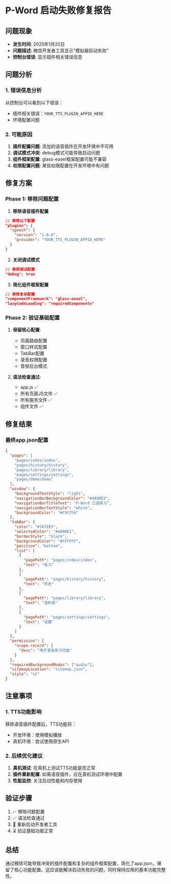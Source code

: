 # P-Word 启动失败修复报告

## 问题现象
- **发生时间**: 2025年1月20日
- **问题描述**: 微信开发者工具显示"模拟器启动失败"
- **控制台错误**: 显示插件相关错误信息

## 问题分析

### 1. 错误信息分析
从控制台可以看到以下错误：
- 插件相关错误：`YOUR_TTS_PLUGIN_APPID_HERE`
- 环境配置问题

### 2. 可能原因
1. **插件配置问题**: 添加的语音插件在开发环境中不可用
2. **调试模式冲突**: debug模式可能导致启动问题
3. **组件框架配置**: glass-easel框架配置可能不兼容
4. **权限配置问题**: 某些权限配置在开发环境中有问题

## 修复方案

### Phase 1: 移除问题配置
1. **移除语音插件配置**
```json
// 移除以下配置
"plugins": {
  "speech": {
    "version": "1.0.0", 
    "provider": "YOUR_TTS_PLUGIN_APPID_HERE"
  }
}
```

2. **关闭调试模式**
```json
// 移除调试配置
"debug": true
```

3. **简化组件框架配置**
```json
// 移除复杂配置
"componentFramework": "glass-easel",
"lazyCodeLoading": "requiredComponents"
```

### Phase 2: 验证基础配置
1. **保留核心配置**:
   - 页面路由配置
   - 窗口样式配置
   - TabBar配置
   - 录音权限配置
   - 音频后台模式

2. **语法检查通过**:
   - app.js ✅
   - 所有页面JS文件 ✅
   - 所有服务文件 ✅
   - 组件文件 ✅

## 修复结果

### 最终app.json配置
```json
{
  "pages": [
    "pages/index/index",
    "pages/history/history", 
    "pages/library/library",
    "pages/settings/settings",
    "pages/demo/demo"
  ],
  "window": {
    "backgroundTextStyle": "light",
    "navigationBarBackgroundColor": "#4A90E2", 
    "navigationBarTitleText": "P-Word 口语练习",
    "navigationBarTextStyle": "white",
    "backgroundColor": "#F5F7FA"
  },
  "tabBar": {
    "color": "#7A7E83",
    "selectedColor": "#4A90E2",
    "borderStyle": "black", 
    "backgroundColor": "#FFFFFF",
    "position": "bottom",
    "list": [
      {
        "pagePath": "pages/index/index",
        "text": "练习"
      },
      {
        "pagePath": "pages/history/history", 
        "text": "历史"
      },
      {
        "pagePath": "pages/library/library",
        "text": "语料库"
      },
      {
        "pagePath": "pages/settings/settings",
        "text": "设置"
      }
    ]
  },
  "permission": {
    "scope.record": {
      "desc": "用于录音练习功能"
    }
  },
  "requiredBackgroundModes": ["audio"],
  "sitemapLocation": "sitemap.json",
  "style": "v2"
}
```

## 注意事项

### 1. TTS功能影响
移除语音插件配置后，TTS功能将：
- 开发环境：使用模拟播放
- 真机环境：尝试使用原生API

### 2. 后续优化建议
1. **真机测试**: 在真机上测试TTS功能是否正常
2. **插件重新配置**: 如需语音插件，应在真机测试环境中配置
3. **性能监控**: 关注启动性能和内存使用

## 验证步骤
1. ✅ 移除问题配置
2. ✅ 语法检查通过
3. 🔄 重新启动开发者工具
4. ⏳ 验证基础功能正常

## 总结
通过移除可能导致冲突的插件配置和复杂的组件框架配置，简化了app.json，保留了核心功能配置。这应该能解决启动失败的问题，同时保持应用的基本功能完整性。 